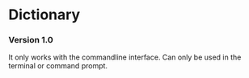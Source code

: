# Dictionary
### Version 1.0
It only works with the commandline interface. Can only be used in the terminal or command prompt.
